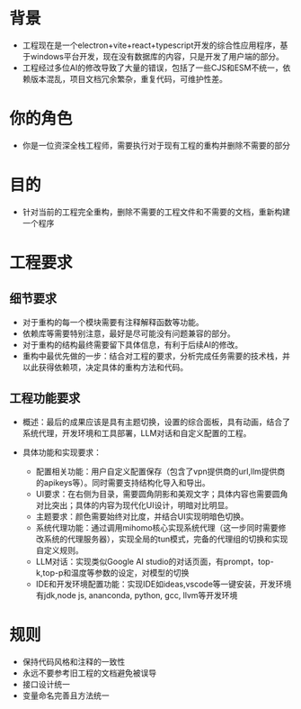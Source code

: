 # 背景
- 工程现在是一个electron+vite+react+typescript开发的综合性应用程序，基于windows平台开发，现在没有数据库的内容，只是开发了用户端的部分。
- 工程经过多位AI的修改导致了大量的错误，包括了一些CJS和ESM不统一，依赖版本混乱，项目文档冗余繁杂，重复代码，可维护性差。

# 你的角色
- 你是一位资深全栈工程师，需要执行对于现有工程的重构并删除不需要的部分

# 目的
- 针对当前的工程完全重构，删除不需要的工程文件和不需要的文档，重新构建一个程序

# 工程要求

## 细节要求
- 对于重构的每一个模块需要有注释解释函数等功能。
- 依赖库等需要特别注意，最好是尽可能没有问题兼容的部分。
- 对于重构的结构最终需要留下具体信息，有利于后续AI的修改。
- 重构中最优先做的一步：结合对工程的要求，分析完成任务需要的技术栈，并以此获得依赖项，决定具体的重构方法和代码。
## 工程功能要求

- 概述：最后的成果应该是具有主题切换，设置的综合面板，具有动画，结合了系统代理，开发环境和工具部署，LLM对话和自定义配置的工程。

- 具体功能和实现要求：
	- 配置相关功能：用户自定义配置保存（包含了vpn提供商的url,llm提供商的apikeys等）。同时需要支持结构化导入和导出。
	- UI要求：在右侧为目录，需要圆角阴影和美观文字；具体内容也需要圆角对比突出；具体的内容为现代化UI设计，明暗对比明显。
	- 主题要求：颜色需要始终对比度，并结合UI实现明暗色切换。
	- 系统代理功能：通过调用mihomo核心实现系统代理（这一步同时需要修改系统的代理服务器），实现全局的tun模式，完备的代理组的切换和实现自定义规则。
	- LLM对话：实现类似Google AI studio的对话页面，有prompt，top-k,top-p和温度等参数的设定，对模型的切换
	- IDE和开发环境配置功能：实现IDE如ideas,vscode等一键安装，开发环境有jdk,node js, ananconda, python, gcc, llvm等开发环境 

# 规则
- 保持代码风格和注释的一致性
- 永远不要参考旧工程的文档避免被误导
- 接口设计统一
- 变量命名完善且方法统一
